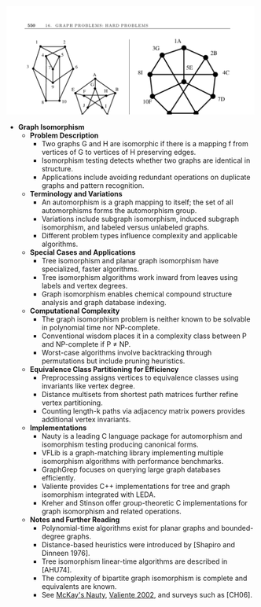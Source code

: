 ![ADM-ch16-graph-isomorphism](ADM-ch16-graph-isomorphism.best.png)

- **Graph Isomorphism**
  - **Problem Description**
    - Two graphs G and H are isomorphic if there is a mapping f from vertices of G to vertices of H preserving edges.
    - Isomorphism testing detects whether two graphs are identical in structure.
    - Applications include avoiding redundant operations on duplicate graphs and pattern recognition.
  - **Terminology and Variations**
    - An automorphism is a graph mapping to itself; the set of all automorphisms forms the automorphism group.
    - Variations include subgraph isomorphism, induced subgraph isomorphism, and labeled versus unlabeled graphs.
    - Different problem types influence complexity and applicable algorithms.
  - **Special Cases and Applications**
    - Tree isomorphism and planar graph isomorphism have specialized, faster algorithms.
    - Tree isomorphism algorithms work inward from leaves using labels and vertex degrees.
    - Graph isomorphism enables chemical compound structure analysis and graph database indexing.
  - **Computational Complexity**
    - The graph isomorphism problem is neither known to be solvable in polynomial time nor NP-complete.
    - Conventional wisdom places it in a complexity class between P and NP-complete if P ≠ NP.
    - Worst-case algorithms involve backtracking through permutations but include pruning heuristics.
  - **Equivalence Class Partitioning for Efficiency**
    - Preprocessing assigns vertices to equivalence classes using invariants like vertex degree.
    - Distance multisets from shortest path matrices further refine vertex partitioning.
    - Counting length-k paths via adjacency matrix powers provides additional vertex invariants.
  - **Implementations**
    - Nauty is a leading C language package for automorphism and isomorphism testing producing canonical forms.
    - VFLib is a graph-matching library implementing multiple isomorphism algorithms with performance benchmarks.
    - GraphGrep focuses on querying large graph databases efficiently.
    - Valiente provides C++ implementations for tree and graph isomorphism integrated with LEDA.
    - Kreher and Stinson offer group-theoretic C implementations for graph isomorphism and related operations.
  - **Notes and Further Reading**
    - Polynomial-time algorithms exist for planar graphs and bounded-degree graphs.
    - Distance-based heuristics were introduced by [Shapiro and Dinneen 1976].
    - Tree isomorphism linear-time algorithms are described in [AHU74].
    - The complexity of bipartite graph isomorphism is complete and equivalents are known.
    - See [McKay's Nauty](http://cs.anu.edu.au/~bdm/nauty/), [Valiente 2002](http://www.lsi.upc.edu/~valiente/algorithm/), and surveys such as [CH06].
